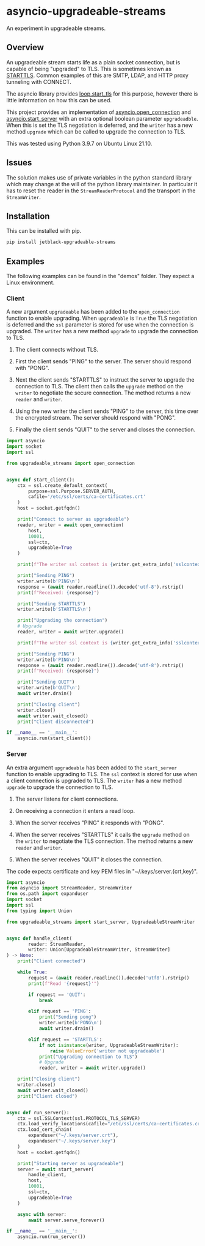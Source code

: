 # asyncio-upgradeable-streams

An experiment in upgradeable streams.

## Overview

An upgradeable stream starts life as a plain socket connection, but is capable
of being "upgraded" to TLS. This is sometimes known as [STARTTLS](https://en.wikipedia.org/wiki/Opportunistic_TLS). Common examples of this are
SMTP, LDAP, and HTTP proxy tunneling with CONNECT.

The asyncio library provides
[loop.start_tls](https://docs.python.org/3/library/asyncio-eventloop.html#asyncio.loop.start_tls)
for this purpose, however there is little information on how this can be used.

This project provides an implementation of
[asyncio.open_connection](https://docs.python.org/3/library/asyncio-stream.html#asyncio.open_connection)
and [asyncio.start_server](https://docs.python.org/3/library/asyncio-stream.html#asyncio.start_server)
with an extra optional boolean parameter `upgradeadble`. When this is set the
TLS negotiation is deferred, and the `writer` has a new method `upgrade` which
can be called to upgrade the connection to TLS.

This was tested using Python 3.9.7 on Ubuntu Linux 21.10.

## Issues

The solution makes use of private variables in the python standard library which
may change at the will of the python library maintainer. In particular it has
to reset the reader in the `StreamReaderProtocol` and the transport in the
`StreamWriter`.

## Installation

This can be installed with pip.

```bash
pip install jetblack-upgradeable-streams
```

## Examples

The following examples can be found in the "demos" folder. They expect a Linux
environment.

### Client

A new argument `upgradeable` has been added to the
`open_connection` function to enable upgrading. When `upgradeable` is `True`
the TLS negotiation is deferred and the `ssl` parameter is stored for use when
the connection is upgraded.
The `writer` has a new method `upgrade` to upgrade the connection to TLS.

1. The client connects without TLS.

2. First the client sends "PING" to the server. The server should respond
   with "PONG".

3. Next the client sends "STARTTLS" to instruct the server to upgrade the
   connection to TLS. The client then calls the `upgrade` method on the `writer` to
   negotiate the secure connection. The method returns a new `reader` and `writer`.

4. Using the new writer the client sends "PING" to the server, this time over the
   encrypted stream. The server should respond with "PONG".

5. Finally the client sends "QUIT" to the server and closes the connection.

```python
import asyncio
import socket
import ssl

from upgradeable_streams import open_connection


async def start_client():
    ctx = ssl.create_default_context(
        purpose=ssl.Purpose.SERVER_AUTH,
        cafile='/etc/ssl/certs/ca-certificates.crt'
    )
    host = socket.getfqdn()

    print("Connect to server as upgradeable")
    reader, writer = await open_connection(
        host,
        10001,
        ssl=ctx,
        upgradeable=True
    )

    print(f"The writer ssl context is {writer.get_extra_info('sslcontext')}")

    print("Sending PING")
    writer.write(b'PING\n')
    response = (await reader.readline()).decode('utf-8').rstrip()
    print(f"Received: {response}")

    print("Sending STARTTLS")
    writer.write(b'STARTTLS\n')

    print("Upgrading the connection")
    # Upgrade
    reader, writer = await writer.upgrade()

    print(f"The writer ssl context is {writer.get_extra_info('sslcontext')}")

    print("Sending PING")
    writer.write(b'PING\n')
    response = (await reader.readline()).decode('utf-8').rstrip()
    print(f"Received: {response}")

    print("Sending QUIT")
    writer.write(b'QUIT\n')
    await writer.drain()

    print("Closing client")
    writer.close()
    await writer.wait_closed()
    print("Client disconnected")

if __name__ == '__main__':
    asyncio.run(start_client())
```

### Server

An extra argument `upgradeable` has been added to the `start_server` function
to enable upgrading to TLS. The `ssl` context is stored for use when a client
connection is upgraded to TLS.
The `writer` has a new method `upgrade` to upgrade the connection to TLS.

1. The server listens for client connections.

2. On receiving a connection it enters a read loop.

3. When the server receives "PING" it responds with "PONG".

4. When the server receives "STARTTLS" it calls the `upgrade` method on the
   `writer` to negotiate the TLS connection. The method returns a new `reader`
   and `writer`.

5. When the server receives "QUIT" it closes the connection.

The code expects certificate and key PEM files in "~/.keys/server.{crt,key}".

```python
import asyncio
from asyncio import StreamReader, StreamWriter
from os.path import expanduser
import socket
import ssl
from typing import Union

from upgradeable_streams import start_server, UpgradeableStreamWriter


async def handle_client(
        reader: StreamReader,
        writer: Union[UpgradeableStreamWriter, StreamWriter]
) -> None:
    print("Client connected")

    while True:
        request = (await reader.readline()).decode('utf8').rstrip()
        print(f"Read '{request}'")

        if request == 'QUIT':
            break

        elif request == 'PING':
            print("Sending pong")
            writer.write(b'PONG\n')
            await writer.drain()

        elif request == 'STARTTLS':
            if not isinstance(writer, UpgradeableStreamWriter):
                raise ValueError('writer not upgradeable')
            print("Upgrading connection to TLS")
            # Upgrade
            reader, writer = await writer.upgrade()

    print("Closing client")
    writer.close()
    await writer.wait_closed()
    print("Client closed")


async def run_server():
    ctx = ssl.SSLContext(ssl.PROTOCOL_TLS_SERVER)
    ctx.load_verify_locations(cafile="/etc/ssl/certs/ca-certificates.crt")
    ctx.load_cert_chain(
        expanduser("~/.keys/server.crt"),
        expanduser("~/.keys/server.key")
    )
    host = socket.getfqdn()

    print("Starting server as upgradeable")
    server = await start_server(
        handle_client,
        host,
        10001,
        ssl=ctx,
        upgradeable=True
    )

    async with server:
        await server.serve_forever()

if __name__ == '__main__':
    asyncio.run(run_server())
```
